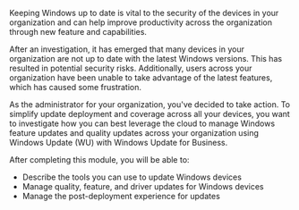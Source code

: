 Keeping Windows up to date is vital to the security of the devices in your organization and can help improve productivity across the organization through new feature and capabilities.

After an investigation, it has emerged that many devices in your organization are not up to date with the latest Windows versions. This has resulted in potential security risks. Additionally, users across your organization have been unable to take advantage of the latest features, which has caused some frustration.

As the administrator for your organization, you've decided to take action. To simplify update deployment and coverage across all your devices, you want to investigate how you can best leverage the cloud to manage Windows feature updates and quality updates across your organization using Windows Update (WU) with Windows Update for Business.

After completing this module, you will be able to:

- Describe the tools you can use to update Windows devices
- Manage quality, feature, and driver updates for Windows devices
- Manage the post-deployment experience for updates
